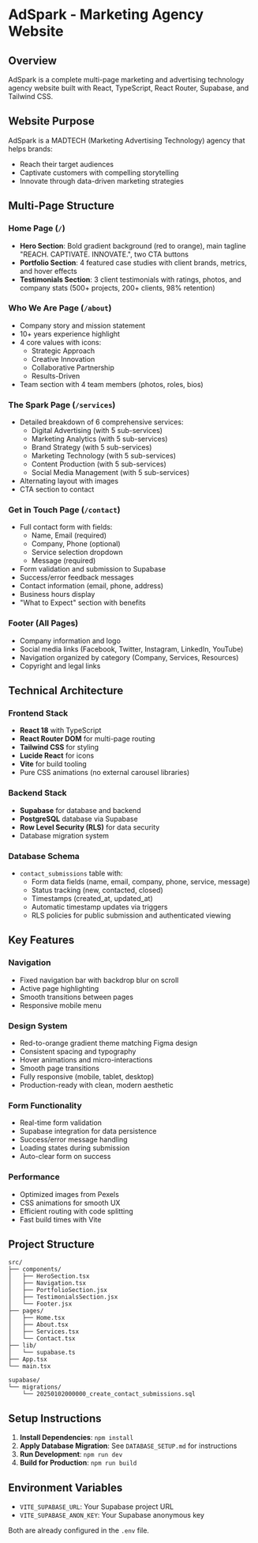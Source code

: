 # AdSpark - Marketing Agency Website

## Overview
AdSpark is a complete multi-page marketing and advertising technology agency website built with React, TypeScript, React Router, Supabase, and Tailwind CSS.

## Website Purpose
AdSpark is a MADTECH (Marketing Advertising Technology) agency that helps brands:
- Reach their target audiences
- Captivate customers with compelling storytelling
- Innovate through data-driven marketing strategies

## Multi-Page Structure

### Home Page (`/`)
- **Hero Section**: Bold gradient background (red to orange), main tagline "REACH. CAPTIVATE. INNOVATE.", two CTA buttons
- **Portfolio Section**: 4 featured case studies with client brands, metrics, and hover effects
- **Testimonials Section**: 3 client testimonials with ratings, photos, and company stats (500+ projects, 200+ clients, 98% retention)

### Who We Are Page (`/about`)
- Company story and mission statement
- 10+ years experience highlight
- 4 core values with icons:
  - Strategic Approach
  - Creative Innovation
  - Collaborative Partnership
  - Results-Driven
- Team section with 4 team members (photos, roles, bios)

### The Spark Page (`/services`)
- Detailed breakdown of 6 comprehensive services:
  - Digital Advertising (with 5 sub-services)
  - Marketing Analytics (with 5 sub-services)
  - Brand Strategy (with 5 sub-services)
  - Marketing Technology (with 5 sub-services)
  - Content Production (with 5 sub-services)
  - Social Media Management (with 5 sub-services)
- Alternating layout with images
- CTA section to contact

### Get in Touch Page (`/contact`)
- Full contact form with fields:
  - Name, Email (required)
  - Company, Phone (optional)
  - Service selection dropdown
  - Message (required)
- Form validation and submission to Supabase
- Success/error feedback messages
- Contact information (email, phone, address)
- Business hours display
- "What to Expect" section with benefits

### Footer (All Pages)
- Company information and logo
- Social media links (Facebook, Twitter, Instagram, LinkedIn, YouTube)
- Navigation organized by category (Company, Services, Resources)
- Copyright and legal links

## Technical Architecture

### Frontend Stack
- **React 18** with TypeScript
- **React Router DOM** for multi-page routing
- **Tailwind CSS** for styling
- **Lucide React** for icons
- **Vite** for build tooling
- Pure CSS animations (no external carousel libraries)

### Backend Stack
- **Supabase** for database and backend
- **PostgreSQL** database via Supabase
- **Row Level Security (RLS)** for data security
- Database migration system

### Database Schema
- `contact_submissions` table with:
  - Form data fields (name, email, company, phone, service, message)
  - Status tracking (new, contacted, closed)
  - Timestamps (created_at, updated_at)
  - Automatic timestamp updates via triggers
  - RLS policies for public submission and authenticated viewing

## Key Features

### Navigation
- Fixed navigation bar with backdrop blur on scroll
- Active page highlighting
- Smooth transitions between pages
- Responsive mobile menu

### Design System
- Red-to-orange gradient theme matching Figma design
- Consistent spacing and typography
- Hover animations and micro-interactions
- Smooth page transitions
- Fully responsive (mobile, tablet, desktop)
- Production-ready with clean, modern aesthetic

### Form Functionality
- Real-time form validation
- Supabase integration for data persistence
- Success/error message handling
- Loading states during submission
- Auto-clear form on success

### Performance
- Optimized images from Pexels
- CSS animations for smooth UX
- Efficient routing with code splitting
- Fast build times with Vite

## Project Structure
```
src/
├── components/
│   ├── HeroSection.tsx
│   ├── Navigation.tsx
│   ├── PortfolioSection.jsx
│   ├── TestimonialsSection.jsx
│   └── Footer.jsx
├── pages/
│   ├── Home.tsx
│   ├── About.tsx
│   ├── Services.tsx
│   └── Contact.tsx
├── lib/
│   └── supabase.ts
├── App.tsx
└── main.tsx

supabase/
└── migrations/
    └── 20250102000000_create_contact_submissions.sql
```

## Setup Instructions

1. **Install Dependencies**: `npm install`
2. **Apply Database Migration**: See `DATABASE_SETUP.md` for instructions
3. **Run Development**: `npm run dev`
4. **Build for Production**: `npm run build`

## Environment Variables
- `VITE_SUPABASE_URL`: Your Supabase project URL
- `VITE_SUPABASE_ANON_KEY`: Your Supabase anonymous key

Both are already configured in the `.env` file.
